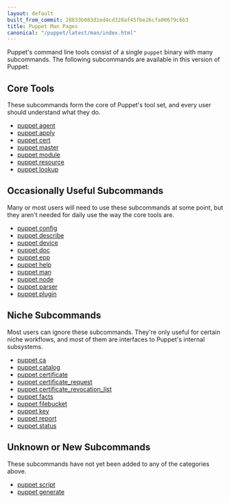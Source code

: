 ```yaml
---
layout: default
built_from_commit: 28833b083d1ed4cd328af45fbe26cfa00679c6b3
title: Puppet Man Pages
canonical: "/puppet/latest/man/index.html"
---
```




Puppet's command line tools consist of a single `puppet` binary with many subcommands. The following subcommands are available in this version of Puppet:

Core Tools
-----

These subcommands form the core of Puppet's tool set, and every user should understand what they do.

- [puppet agent](./agent.html)
- [puppet apply](./apply.html)
- [puppet cert](./cert.html)
- [puppet master](./master.html)
- [puppet module](./module.html)
- [puppet resource](./resource.html)
- [puppet lookup](./lookup.html)


Occasionally Useful Subcommands
-----

Many or most users will need to use these subcommands at some point, but they aren't needed for daily use the way the core tools are.

- [puppet config](./config.html)
- [puppet describe](./describe.html)
- [puppet device](./device.html)
- [puppet doc](./doc.html)
- [puppet epp](./epp.html)
- [puppet help](./help.html)
- [puppet man](./man.html)
- [puppet node](./node.html)
- [puppet parser](./parser.html)
- [puppet plugin](./plugin.html)


Niche Subcommands
-----

Most users can ignore these subcommands. They're only useful for certain niche workflows, and most of them are interfaces to Puppet's internal subsystems.

- [puppet ca](./ca.html)
- [puppet catalog](./catalog.html)
- [puppet certificate](./certificate.html)
- [puppet certificate_request](./certificate_request.html)
- [puppet certificate_revocation_list](./certificate_revocation_list.html)
- [puppet facts](./facts.html)
- [puppet filebucket](./filebucket.html)
- [puppet key](./key.html)
- [puppet report](./report.html)
- [puppet status](./status.html)


Unknown or New Subcommands
-----

These subcommands have not yet been added to any of the categories above.

- [puppet script](./script.html)
- [puppet generate](./generate.html)

